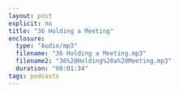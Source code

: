 ```yaml
---
layout: post
explicit: no
title: "36 Holding a Meeting"
enclosure:
  type: "Audio/mp3"
  filename: "36 Holding a Meeting.mp3"
  filename2: "36%20Holding%20a%20Meeting.mp3"
  duration: "00:01:34"
tags: podcasts
---
```


